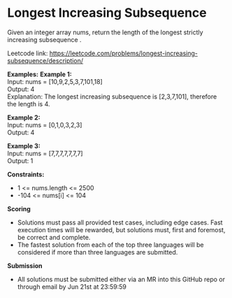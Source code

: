 # Longest Increasing Subsequence
Given an integer array nums, return the length of the longest strictly increasing  subsequence .


Leetcode link: https://leetcode.com/problems/longest-increasing-subsequence/description/
 
**Examples:**
**Example 1:**</br>
Input: nums = [10,9,2,5,3,7,101,18]</br>
Output: 4</br>
Explanation: The longest increasing subsequence is [2,3,7,101], therefore the length is 4.

**Example 2:**</br>
Input: nums = [0,1,0,3,2,3]</br>
Output: 4

**Example 3:**</br>
Input: nums = [7,7,7,7,7,7,7]</br>
Output: 1
 

**Constraints:**</br>
- 1 <= nums.length <= 2500
- -104 <= nums[i] <= 104
 

**Scoring**</br>
- Solutions must pass all provided test cases, including edge cases.
 Fast execution times will be rewarded, but solutions must, first and foremost, be correct and complete.
- The fastest solution from each of the top three languages will be considered if more than three languages are submitted.

**Submission**
- All solutions must be submitted either via an MR into this GitHub repo or through email by Jun 21st at 23:59:59


